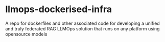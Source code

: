 # llmops-dockerised-infra
A repo for dockerfiles and other associated code for developing a unified and truly federated RAG LLMOps solution that runs on any platform using opensource models
